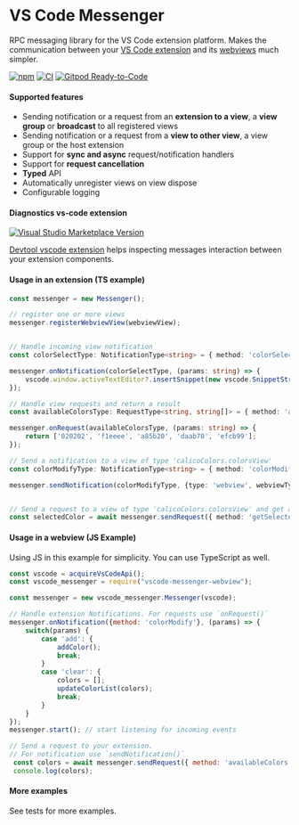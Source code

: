 # VS Code Messenger

RPC messaging library for the VS Code extension platform. Makes the communication between your [VS Code extension](https://code.visualstudio.com/) and its [webviews](https://code.visualstudio.com/api/extension-guides/webview) much simpler.

[![npm](https://img.shields.io/npm/v/vscode-messenger)](https://www.npmjs.com/package/vscode-messenger) [![CI](https://github.com/TypeFox/vscode-messenger/actions/workflows/main.yml/badge.svg)](https://github.com/TypeFox/vscode-messenger/actions/workflows/main.yml) [![Gitpod Ready-to-Code](https://img.shields.io/badge/Gitpod-ready--to--code-blue?logo=gitpod)](https://gitpod.io/#https://github.com/typefox/vscode-messenger)

#### Supported features

- Sending notification or a request from an __extension to a view__, a __view group__ or __broadcast__ to all registered views
- Sending notification or a request from a __view to other view__, a view group or the host extension
- Support for __sync and async__ request/notification handlers
- Support for __request cancellation__
- __Typed__ API
- Automatically unregister views on view dispose
- Configurable logging

#### Diagnostics vs-code extension

[![Visual Studio Marketplace Version](https://img.shields.io/visual-studio-marketplace/v/typefox.vscode-messenger-devtools?label=VS-Code%20Marketplace)](https://marketplace.visualstudio.com/items?itemName=typefox.vscode-messenger-devtools)

[Devtool vscode extension](https://github.com/TypeFox/vscode-messenger/tree/main/packages/vscode-messenger-devtools) helps inspecting messages interaction between your extension components.

#### Usage in an extension (TS example)

```ts
const messenger = new Messenger();

// register one or more views
messenger.registerWebviewView(webviewView);


// Handle incoming view notification
const colorSelectType: NotificationType<string> = { method: 'colorSelected' };

messenger.onNotification(colorSelectType, (params: string) => {
    vscode.window.activeTextEditor?.insertSnippet(new vscode.SnippetString(`#${params}`));
});

// Handle view requests and return a result
const availableColorsType: RequestType<string, string[]> = { method: 'availableColor' };

messenger.onRequest(availableColorsType, (params: string) => {
    return ['020202', 'f1eeee', 'a85b20', 'daab70', 'efcb99'];
});

// Send a notification to a view of type 'calicoColors.colorsView'
const colorModifyType: NotificationType<string> = { method: 'colorModify' };

messenger.sendNotification(colorModifyType, {type: 'webview', webviewType: 'calicoColors.colorsView' }, 'clear');


// Send a request to a view of type 'calicoColors.colorsView' and get a result
const selectedColor = await messenger.sendRequest({ method: 'getSelectedColor' }, {type: 'webview', webviewType: 'calicoColors.colorsView' }, '');
```

#### Usage in a webview (JS Example)

Using JS in this example for simplicity. You can use TypeScript as well.

```js
const vscode = acquireVsCodeApi();
const vscode_messenger = require("vscode-messenger-webview");

const messenger = new vscode_messenger.Messenger(vscode);

// Handle extension Notifications. For requests use `onRequest()` 
messenger.onNotification({method: 'colorModify'}, (params) => {
    switch(params) {
        case 'add': {
            addColor();
            break;
        }
        case 'clear': {
            colors = [];
            updateColorList(colors);
            break;
        }
    }
});
messenger.start(); // start listening for incoming events

// Send a request to your extension.
// For notification use `sendNotification()`
 const colors = await messenger.sendRequest({ method: 'availableColors'}, HOST_EXTENSION, '');
 console.log(colors);

```

#### More examples

See tests for more examples.
